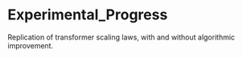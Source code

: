 # Experimental_Progress

Replication of transformer scaling laws, with and without algorithmic improvement. 


